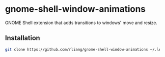 # gnome-shell-window-animations

GNOME Shell extension that adds transitions to windows' move and resize.

## Installation

```sh
git clone https://github.com/rliang/gnome-shell-window-animations ~/.local/share/gnome-shell/extensions/window-animations@rliang.github.com
```
